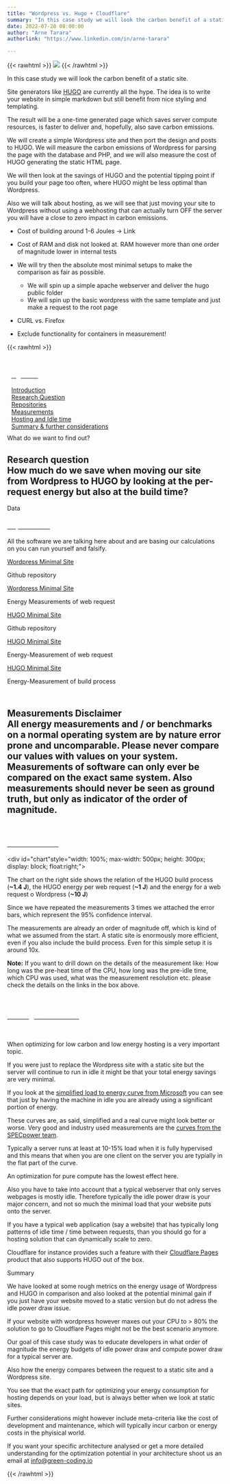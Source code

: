 ```yaml
---
title: "Wordpress vs. Hugo + Cloudflare"
summary: "In this case study we will look the carbon benefit of a static site compared to a Wordpress site. To get a more fair picture we will also include the HUGO build process and reason a bit about a possible hosting optimization."
date: 2022-07-28 08:00:00
author: "Arne Tarara"
authorlink: "https://www.linkedin.com/in/arne-tarara"

---
```


{{< rawhtml >}}
    <img class="ui medium floated right rounded bordered image" src="/img/case-studies/wordpress-vs-cloudflare-and-hugo.webp">
{{< /rawhtml >}}

In this case study we will look the carbon benefit of a static site. 

Site generators like [HUGO](https://www.gohugo.io) are currently all the hype. The idea is to write your website in simple markdown but still benefit from nice styling and templating. 

The result will be a one-time generated page which saves server compute resources, is faster to deliver and, hopefully, also save carbon emissions.

We will create a simple Wordpress site and then port the design and posts to HUGO. We will measure the carbon emissions of Wordpress for parsing the page with the database and PHP, and we will also measure the cost of HUGO generating the static HTML page.

We will then look at the savings of HUGO and the potential tipping point if you build your page too often, where HUGO might be less optimal than Wordpress.

Also we will talk about hosting, as we will see that just moving your site to Wordpress without using a webhosting that can actually turn OFF the server you will have a close to zero impact in carbon emissions.



- Cost of building around 1-6 Joules -> Link
- Cost of RAM and disk not looked at. RAM however more than one order of magnitude lower in internal tests

- We will try then the absolute most minimal setups to make the comparison as fair as possible.
    + We will spin up a simple apache webserver and deliver the hugo public folder
    + We will spin up the basic wordpress with the same template and just make a request to the root page


- CURL vs. Firefox 
- Exclude functionality for containers in measurement!



{{< rawhtml >}}
            </div>
         </div>
    </section><!-- end about -->
    <section class="single-page bg-two">
        <div class="section-two" style="padding: 10px;">
            <div class="data-content-one">
            <div class="ui segment raised">
                <div class="header">
                    <a class="ui red ribbon label" href="#">
                        <h3 style="color: #fff;">Agenda</h3>
                    </a>
                </div>
                <div class="ui list">
                    <div class="item">
                        <i class="right triangle icon"></i>
                        <div class="content">
                            <div class="header">
                                <a href="#introduction">Introduction</a>
                            </div>
                        </div>
                    </div>
                        <div class="item">
                            <i class="right triangle icon"></i>
                            <div class="content">
                                <div class="header">
                                    <a href="#research-question">Research Question</a>
                                </div>
                            </div>
                        </div>
                        <div class="item">
                            <i class="right triangle icon"></i>
                            <div class="content">
                                <div class="header">
                                    <a href="#repositories">Repositories</a>
                                </div>
                            </div>
                        </div>
                        <div class="item">
                            <i class="right triangle icon"></i>
                            <div class="content">
                                <div class="header">
                                    <a href="#measurements">Measurements</a>
                                </div>
                            </div>
                        </div>
                        <div class="item">
                            <i class="right triangle icon"></i>
                            <div class="content">
                                <div class="header">
                                    <a href="#hosting-and-idle">Hosting and Idle time</a>
                                </div>
                            </div>
                        </div>
                        <div class="item">
                            <i class="right triangle icon"></i>
                            <div class="content">
                                <div class="header">
                                    <a href="#summary">Summary & further considerations</a>
                                </div>
                            </div>
                        </div>
                    </div>
                </div>
            </div>
         </div>
    </section><!-- end about -->
    <section class="single-page bg-one" style="">
        <div class="section-one">
            <div class="title-one">What do we want to find out?</div>
            <div class="separator"><div class="line line-1"></div></div>
            <div class="data-content-one">
                <div class="ui segment inverted" id="research-question">
                    <h2 class="ui header">
                        <i class="graduation cap icon"></i>
                        <div class="content">
                            Research question
                            <div class="sub header">How much do we save when moving our site from Wordpress to HUGO by looking at the per-request energy but also at the build time?</div>
                        </div>
                    </h2>
                </div>
            </div>
         </div>
    </section><!-- end about -->
    <section class="single-page bg-two" style="">
        <div class="section-two">
            <div class="title-two">Data</div>
            <div class="separator"><div class="line line-1"></div></div>
            <div class="data-content-one">
                <div class="ui segment" id="repositories">
                    <div class="header">
                        <a class="ui blue ribbon label" href="#repositories">
                            <h3 style="color: #fff;">Repositories</h3>
                        </a>
                    </div>
                    <p>All the software we are talking here about and are basing our calculations on you can run yourself and falsify.</p>
                    <div class="ui list">
                        <div class="item">
                            <i class="right triangle icon"></i>
                            <div class="content">
                                <div class="header">
                                    <a href="https://github.com/green-coding-berlin/wordpress-static">Wordpress Minimal Site</a>
                                    <p>Github repository</p>
                                </div>
                            </div>
                        </div>
                        <div class="item">
                            <i class="right triangle icon"></i>
                            <div class="content">
                                <div class="header">
                                    <a href="https://metrics.green-coding.io/stats.html?id=ad66a391-eb61-49e0-a557-b8caf48f3aaa">Wordpress Minimal Site</a>
                                    <p>Energy Measurements of web request</p>
                                </div>
                            </div>
                        </div>
                        <div class="item">
                            <i class="right triangle icon"></i>
                            <div class="content">
                                <div class="header">
                                    <a href="https://github.com/green-coding-berlin/example-applications/tree/main/wordpress-vs-hugo/hugo-apache">HUGO Minimal Site</a>
                                    <p>Github repository</p>
                                </div>
                            </div>
                        </div>
                        <div class="item">
                            <i class="right triangle icon"></i>
                            <div class="content">
                                <div class="header">
                                    <a href="https://metrics.green-coding.io/stats.html?id=7e2da0da-ee0e-495a-960e-1f7af014643c">HUGO Minimal Site</a>
                                    <p>Energy-Measurement of web request</p>
                                </div>
                            </div>
                        </div>
                        <div class="item">
                            <i class="right triangle icon"></i>
                            <div class="content">
                                <div class="header">
                                    <a href="https://metrics.green-coding.io/stats.html?id=ecae575e-8c76-44eb-a3be-db1d6c5fd331">HUGO Minimal Site</a>
                                    <p>Energy-Measurement of build process</p>
                                </div>
                            </div>
                        </div>
                    </div>
                </div>
                <div class="ui red message" id="research-question">
                    <h2 class="ui header">
                    <i class="warning icon floated left huge colored red"></i>                        
                        <div class="content">
                            Measurements Disclaimer
                            <div class="sub header">All energy measurements and / or benchmarks on a normal operating system are by nature error prone and uncomparable. Please never compare our values with values on your system. Measurements of software can only ever be compared on the exact same system. Also measurements should never be seen as ground truth, but only as indicator of the order of magnitude.</div>
                        </div>
                    </h2>
                </div>                
                <div class="ui segment" id="measurements">
                    <div class="header">
                        <a class="ui orange ribbon label" href="#measurements">
                            <h3 style="color: #fff;">Measurements</h3>
                        </a>
                    </div>
                    <p></p>
                    <div id="chart"style="width: 100%; max-width: 500px; height: 300px; display: block; float:right;"></div>
                    <p>The chart on the right side shows the relation of the HUGO build process (<strong>~1.4 J</strong>), the HUGO energy per web request (<strong>~1 J</strong>) and the energy for a web request o Wordpress (<strong>~10 J</strong>)</p>
                    <p>Since we have repeated the measurements 3 times we attached the error bars, which represent the 95% confidence interval.</p>
                    <p>The measurements are already an order of magnitude off, which is kind of what we assumed from the start. A static site is enormously more efficient, even if you also include the build process. Even for this simple setup it is around 10x.</p>
                    <p><strong>Note:</strong> If you want to drill down on the details of the measurement like: How long was the pre-heat time of the CPU, how long was the pre-idle time, which CPU was used, what was the measurement resolution etc. please check the details on the links in the box above.</p>                
                </div>
                <div class="ui segment" id="hosting-and-idle">
                    <div class="header">
                        <a class="ui red ribbon label" href="#hosting-and-idle">
                            <h3 style="color: #fff;">Hosting and idle time</h3>
                        </a>
                    </div>
                    <p></p>               
                    <p>When optimizing for low carbon and low energy hosting is a very important topic.</p>
                    <p>If you were just to replace the Wordpress site with a static site but the server will continue to run in idle it might be that your total energy savings are very minimal.</p>
                    <p>If you look at the <a href="https://docs.microsoft.com/en-gb/learn/modules/sustainable-software-engineering-overview/7-energy-proportionality">simplified load to energy curve from Microsoft</a> you can see that just by having the machine in idle you are already using a significant portion of energy.</p>
                    <p>These curves are, as said, simplified and a real curve might look better or worse. Very good and industry used measurements are the <a href="https://www.spec.org/power_ssj2008/results/res2022q3/power_ssj2008-20220617-01178.html">curves from the SPECpower team</a>.</p>
                    <p>Typically a server runs at least at 10-15% load when it is fully hypervised and this means that when you are one client on the server you are typially in the flat part of the curve.</p>
                    <p>An optimization for pure compute has the lowest effect here.</p>
                    <p>Also you have to take into account that a typical webserver that only serves webpages is mostly idle. Therefore typically the idle power draw is your major concern, and not so much the minimal load that your website puts onto the server.</p>
                    <p>If you have a typical web application (say a website) that has typically long patterns of idle time / time between requests, than you should go for a hosting solution that can dynamically scale to zero.</p>
                    <p>Cloudflare for instance provides such a feature with their <a href="https://pages.cloudflare.com/">Cloudflare Pages</a> product that also supports HUGO out of the box.</p>
                </div>
            </div>
         </div>
    </section><!-- end about -->
    <section class="single-page bg-one" id="summary">
        <div class="section-one">
            <div class="title-one">Summary</div>
            <div class="separator"><div class="line line-1"></div></div>
            <div class="data-content-one">
                <p>We have looked at some rough metrics on the energy usage of Wordpress and HUGO in comparison and also looked at the potential minimal gain if you just have your website moved to a static version but do not adress the idle power draw issue.</p>
                <p>If your website with wordpress however maxes out your CPU to > 80% the solution to go to Cloudflare Pages might not be the best scenario anymore. </p>
                <p>Our goal of this case study was to educate developers in what order of magnitude the energy budgets of idle power draw and compute power draw for a typical server are.</p>
                <p>Also how the energy compares between the request to a static site and a Wordpress site.</p>
                <p>You see that the exact path for optimizing your energy consumption for hosting depends on your load, but is always better when we look at static sites.</p>
                <p>Further considerations might however include meta-criteria like the cost of development and maintenance, which will typically incur carbon or energy costs in the phyisical world.</p>
                <p>If you want your specific architecture analysed or get a more detailed understanding for the optimization potential in your architecture shoot us an email at <a href="mailto:info@green-coding.io">info@green-coding.io</a></p>
            </div>

<script type="text/javascript" src="/dist/js/echarts.min.js"></script>
<script type="module">

var chartDom = document.getElementById('chart');
var myChart = echarts.init(chartDom);
var option;

var categoryData = [
  'HUGO-build',
  'HUGO-request',
  'WP-request'
];
var errorData = [
  [0, 0.9209346288584132, 1.8923987044749198],
  [1, 0, 2.198027357631517],
  [2, 9.684064057746113, 10.482602608920555]
];
var barData = [1.4066666666666665, 0.9766666666666666, 10.083333333333334];
var dataCount = 100;

option = {
  tooltip: {
    trigger: 'axis',
    axisPointer: {
      type: 'shadow'
    }
  },
  legend: {
    data: ['Energy', 'error']
  },
  xAxis: {
    data: categoryData
  },
  yAxis: {
    axisLabel: {show: true},
    name: 'Unit: J',
  },
  series: [
    {
      type: 'bar',
      name: 'Energy',
      data: barData,
      itemStyle: {
        color: '#77bef7'
      }
    },
    {
      type: 'custom',
      name: 'error',
      itemStyle: {
        borderWidth: 1.5
      },
      renderItem: function (params, api) {
        var xValue = api.value(0);
        var highPoint = api.coord([xValue, api.value(1)]);
        var lowPoint = api.coord([xValue, api.value(2)]);
        var halfWidth = api.size([1, 0])[0] * 0.1;
        var style = api.style({
          stroke: api.visual('color'),
          fill: undefined
        });
        return {
          type: 'group',
          children: [
            {
              type: 'line',
              transition: ['shape'],
              shape: {
                x1: highPoint[0] - halfWidth,
                y1: highPoint[1],
                x2: highPoint[0] + halfWidth,
                y2: highPoint[1]
              },
              style: style
            },
            {
              type: 'line',
              transition: ['shape'],
              shape: {
                x1: highPoint[0],
                y1: highPoint[1],
                x2: lowPoint[0],
                y2: lowPoint[1]
              },
              style: style
            },
            {
              type: 'line',
              transition: ['shape'],
              shape: {
                x1: lowPoint[0] - halfWidth,
                y1: lowPoint[1],
                x2: lowPoint[0] + halfWidth,
                y2: lowPoint[1]
              },
              style: style
            }
          ]
        };
      },
      encode: {
        x: 0,
        y: [1, 2]
      },
      data: errorData,
      z: 100
    }
  ]
};

option && myChart.setOption(option);



</script>

{{< /rawhtml >}}

